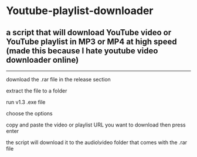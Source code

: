 # Youtube-playlist-downloader
a script that will download YouTube video or YouTube playlist in MP3 or MP4 at high speed (made this because I hate youtube video downloader online)
---
---

download the .rar file in the release section

extract the file to a folder

run v1.3 .exe file

choose the options 

copy and paste the video or playlist URL you want to download then press enter

the script will download it to the audio\video folder that comes with the .rar file
